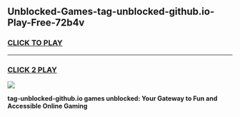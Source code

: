 
## Unblocked-Games-tag-unblocked-github.io-Play-Free-72b4v
<h3>
<a href="https://premium76.site?title=tag-unblocked-github.io&ref=23A">CLICK TO PLAY</a></h3>
<hr>

<h3>
<a href="https://premium76.site?title=tag-unblocked-github.io&ref=23A">CLICK 2 PLAY</a>
  
</h3>

<a href="https://premium76.site?title=tag-unblocked-github.io&ref=23A"><img src="https://clearcache.store/games.png"></a>


**tag-unblocked-github.io games unblocked: Your Gateway to Fun and Accessible Online Gaming**
